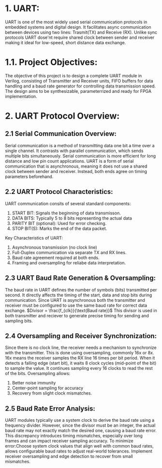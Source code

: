 
# 1. UART:
UART is one of the most widely used serial communication protocols in embedded systems and digital design. It facilitates async communication between devices using two lines: Trasmit(TX) and Receive (RX). Unlike sync protocols UART dose'nt require shared clock between sender and receiver making it ideal for low-speed, short distance data exchange.

# 1.1. Project Objectives:
The objective of this project is to design a complete UART module in Verilog,
consisting of Transmitter and Receiver units, FIFO buffers for data handling and a baud rate generator for controlling data transmission speed. The design aims to be synthesizable, parameterrized and ready for FPGA implementation. 

# 2. UART Protocol Overview:
## 2.1 Serial Communication Overview:
Serial communication is a method of transmitting data one bit a time over a single channel. It contrasts with parallel communication, which sends multiple bits simultaneously. Serial communication is more efficient for long distance and low pin count applications. UART is a form of serial communication that is asynchronous, meaning it does not use a shared clock between sender and receiver. Instead, both ends agree on timing parameters beforehand.
## 2.2 UART Protocol Characteristics:
UART communication consits of several standard components:
1) START BIT: Signals the beginning of data transmisson.
2) DATA BITS: Typically 5 to 8 bits representing the actual data
3) PARITY BIT (optional): Used for error checking.
4) STOP BIT(S): Marks the end of the data packet.

Key Characteristics of UART:
1) Asynchronous transmission (no clock line)
2) Full-Duplex communication via separate TX and RX lines.
3) Baud rate agreement required at both ends.
4) Framing and oversampling for reliabe data interpretation. 

## 2.3 UART Baud Rate Generation & Oversampling:
The baud rate in UART defines the number of symbols (bits) transmitted per second. It directly affects the timing of the start, data and stop bits during communication. Since UART is asynchronous both the transmitter and receiver must be configured to use the same baud rate for correct data exchange. 
            $Divisor = \frac{f_{clk}}{\text{Baud rate}}$
This divisor is used in both transmitter and reciever to generate precise timing for sending and sampling bits.

## 2.4 Oversampling and Receiver Synchronization:
Since there is no clock line, the receiver needs a mechanism to synchronize with the transmitter. This is done using oversampling, commonly 16x or 8x. 16x means the receiver samples the RX line 16 times per bit period. When it detects a falling edge (start bit), it waits 8 clock cycles (mid-point of the bit) to sample the value. It continues sampling every 16 clocks to read the rest of the bits.
Oversampling allows:
1) Better noise immunity
2) Center-point sampling for accuracy
3) Recovery from slight clock mismatches.

## 2.5 Baud Rate Error Analysis:
UART modules typically use a system clock to derive the baud rate using a frequency divider. However, since the divisor must be an integer, the actual baud rate may not exactly match the desired one, causing a baud rate error. This discrepancy introduces timing mismatches, especially over long frames and can impact receiver sampling accuracy.
To minimize error:Choose system clock values that align well with common baud rates, allows configurable baud rates to adjust real-world tolerances. Implement receiver oversampling and edge detection to recover from small mismatches.
